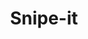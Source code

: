 ---
draft: false
title: Snipe-it
content:
  id: snipe-it
  name: Snipe-it
  logo: /images/applications/others/snipe-it/logo.png
  website: https://snipeitapp.com/support
  iframe_website: /website/applications/others/snipe-it
  dashboardImage: /images/applications/others/snipe-it/screenshot-1.png
  short_description: An IT asset/license management system
  description: Snipe-IT was made for IT asset management, to enable IT departments to track who has which laptop, when it was purchased, which software licenses and accessories are available, and so on.
  features:
    - title: Security
      description: Automated security controls are critical to any software workflow to reduce the amount of time from defect creation to defect detection. Our scans run on every code push, every time.
    - title: Admin Dashboard
      description: At-a-glance access to recent activity and an overall view of what assets, accessories, consumables, and components you have.  Items that have been checked in, checked out, recently updated or deleted, show up in a recent activity snapshot.
    - title: Asset Management
      description: "Easily see which assets are assigned, to whom, and their physical location. Check them back into inventory with one click, or click through to see the asset's complete history. Seeing what assets are currently deployed, pending (brand new awaiting software installs, out for repair), ready to deploy, or archived (lost/stolen, or broken) is quick and easy."
    - title: Integrations & Robust JSON REST API
      description: Easily integrate your own proprietary systems and workflows with a powerful REST API. And while the native API is straightforward and well-documented, new open source SDKs are being developed by the community all the time to make integration even easier.
  screenshots:
    - /images/applications/others/snipe-it/screenshot-1.png
    - /images/applications/others/snipe-it/screenshot-2.png
---